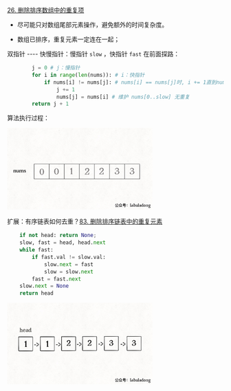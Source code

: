 [26. 删除排序数组中的重复项](https://leetcode-cn.com/problems/remove-duplicates-from-sorted-array/)

- 尽可能只对数组尾部元素操作，避免额外的时间复杂度。

- 数组已排序，重复元素一定连在一起；

双指针 ---- 快慢指针：慢指针 `slow` ，快指针 `fast` 在前面探路：

```python
        j = 0 # j：慢指针
        for i in range(len(nums)): # i：快指针
            if nums[i] != nums[j]: # nums[i] == nums[j]时, i += 1直到nums[i] != nums[j];
                j += 1
                nums[j] = nums[i] # 维护 nums[0..slow] 无重复
        return j + 1
```

算法执行过程：

<img src="../pictures/%E6%9C%89%E5%BA%8F%E6%95%B0%E7%BB%84%E5%8E%BB%E9%87%8D/1.gif" style="zoom:33%;" />

扩展：有序链表如何去重？[83. 删除排序链表中的重复元素](https://leetcode-cn.com/problems/remove-duplicates-from-sorted-list/)

```python
    if not head: return None;
    slow, fast = head, head.next
    while fast:
        if fast.val != slow.val:
            slow.next = fast
            slow = slow.next
        fast = fast.next
    slow.next = None
    return head
```

<img src="../pictures/%E6%9C%89%E5%BA%8F%E6%95%B0%E7%BB%84%E5%8E%BB%E9%87%8D/2.gif" style="zoom:33%;" />